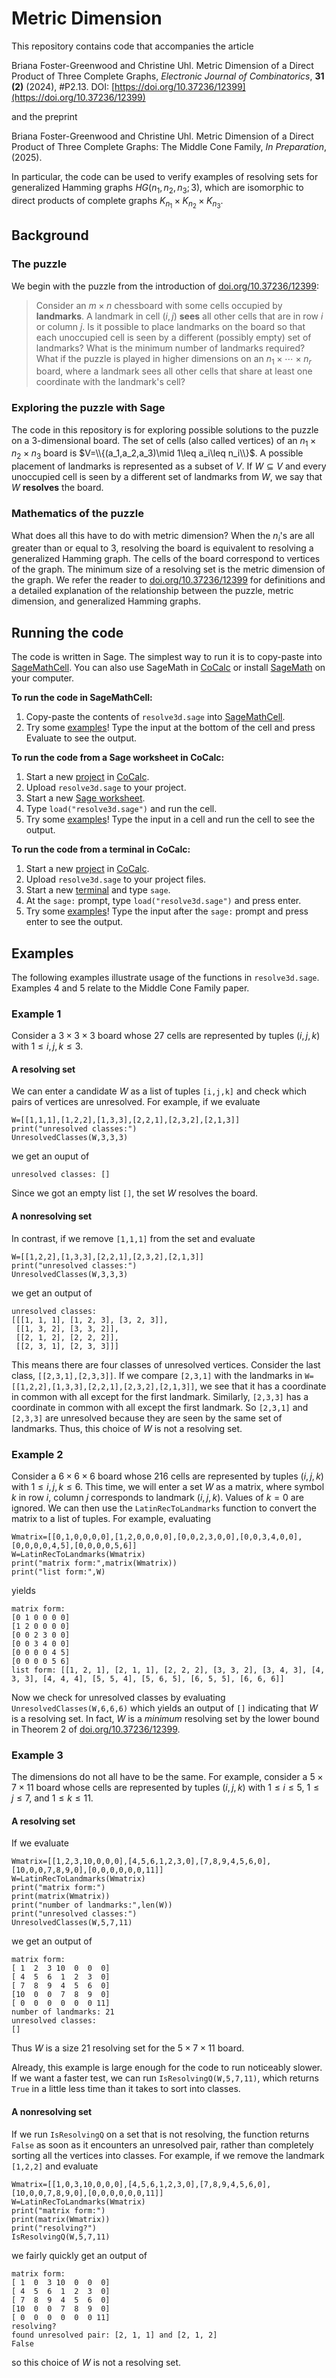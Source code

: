 # Metric Dimension

This repository contains code that accompanies the article

Briana Foster-Greenwood and Christine Uhl. Metric Dimension of a Direct Product of Three Complete Graphs, *Electronic Journal of Combinatorics*, **31 (2)** (2024), #P2.13. DOI: [https://doi.org/10.37236/12399](https://doi.org/10.37236/12399)

and the preprint

Briana Foster-Greenwood and Christine Uhl. Metric Dimension of a Direct Product of Three Complete Graphs: The Middle Cone Family, *In Preparation*, (2025).

In particular, the code can be used to verify examples of resolving sets for generalized Hamming graphs $HG(n_1,n_2,n_3;3)$, which are isomorphic to direct products of complete graphs $K_{n_1}\times K_{n_2}\times K_{n_3}$.

## Background

### The puzzle

We begin with the puzzle from the introduction of [doi.org/10.37236/12399](https://doi.org/10.37236/12399):

> Consider an $m\times n$ chessboard with some cells occupied by **landmarks**. A landmark in cell $(i,j)$ **sees** all other cells that are in row $i$ or column $j$. Is it possible to place landmarks on the board so that each unoccupied cell is seen by a different (possibly empty) set of landmarks? What is the minimum number of landmarks required? What if the puzzle is played in higher dimensions on an $n_1\times \cdots\times n_r$ board, where a landmark  sees all other cells that share at least one coordinate with the landmark's cell?

### Exploring the puzzle with Sage

The code in this repository is for exploring possible solutions to the puzzle on a $3$-dimensional board. The set of cells (also called vertices) of an $n_1\times n_2\times n_3$ board is $V=\\{(a_1,a_2,a_3)\mid 1\leq a_i\leq n_i\\}$. A possible placement of landmarks is represented as a subset of $V$. If $W\subseteq V$ and every unoccupied cell is seen by a different set of landmarks from $W$, we say that $W$ **resolves** the board.

### Mathematics of the puzzle

What does all this have to do with metric dimension? When the $n_i$'s are all greater than or equal to $3$, resolving the board is equivalent to resolving a generalized Hamming graph. The cells of the board correspond to vertices of the graph. The minimum size of a resolving set is the metric dimension of the graph. We refer the reader to [doi.org/10.37236/12399](https://doi.org/10.37236/12399) for definitions and a detailed explanation of the relationship between the puzzle, metric dimension, and generalized Hamming graphs.

## Running the code

The code is written in Sage. The simplest way to run it is to copy-paste into [SageMathCell](https://sagecell.sagemath.org/). You can also use SageMath in [CoCalc](https://cocalc.com/) or install [SageMath](https://www.sagemath.org/) on your computer. 

**To run the code in SageMathCell:**
1. Copy-paste the contents of `resolve3d.sage` into [SageMathCell](https://sagecell.sagemath.org/).
2. Try some [examples](https://github.com/fostergreenwood/metric-dimension#examples)! Type the input at the bottom of the cell and press Evaluate to see the output.

**To run the code from a Sage worksheet in CoCalc:**
1. Start a new [project](https://doc.cocalc.com/project.html) in [CoCalc](https://cocalc.com/).
2. Upload `resolve3d.sage` to your project.
3. Start a new [Sage worksheet](https://doc.cocalc.com/sagews.html).
4. Type `load("resolve3d.sage")` and run the cell.
5. Try some [examples](https://github.com/fostergreenwood/metric-dimension#examples)! Type the input in a cell and run the cell to see the output.

**To run the code from a terminal in CoCalc:**
1. Start a new [project](https://doc.cocalc.com/project.html) in [CoCalc](https://cocalc.com/).
2. Upload `resolve3d.sage` to your project files.
3. Start a new [terminal](https://doc.cocalc.com/terminal.html) and type `sage`.
4. At the `sage:` prompt, type `load("resolve3d.sage")` and press enter.
5. Try some [examples](https://github.com/fostergreenwood/metric-dimension#examples)! Type the input after the `sage:` prompt and press enter to see the output.

## Examples

The following examples illustrate usage of the functions in `resolve3d.sage`. Examples 4 and 5 relate to the Middle Cone Family paper.

### Example 1

Consider a $3\times 3\times 3$ board whose $27$ cells are represented by tuples $(i,j,k)$ with $1\leq i,j,k\leq 3$. 

#### A resolving set
We can enter a candidate $W$ as a list of tuples `[i,j,k]` and check which pairs of vertices are unresolved. For example, if we evaluate

```
W=[[1,1,1],[1,2,2],[1,3,3],[2,2,1],[2,3,2],[2,1,3]]
print("unresolved classes:")
UnresolvedClasses(W,3,3,3)
```
we get an ouput of
```
unresolved classes: []
```
Since we got an empty list `[]`, the set $W$ resolves the board. 

#### A nonresolving set
In contrast, if we remove `[1,1,1]` from the set and evaluate
```
W=[[1,2,2],[1,3,3],[2,2,1],[2,3,2],[2,1,3]]
print("unresolved classes:")
UnresolvedClasses(W,3,3,3)
```
we get an output of
```
unresolved classes:
[[[1, 1, 1], [1, 2, 3], [3, 2, 3]],
 [[1, 3, 2], [3, 3, 2]],
 [[2, 1, 2], [2, 2, 2]],
 [[2, 3, 1], [2, 3, 3]]]
 ```
This means there are four classes of unresolved vertices. Consider the last class, `[[2,3,1],[2,3,3]]`. If we compare `[2,3,1]` with the landmarks in `W=[[1,2,2],[1,3,3],[2,2,1],[2,3,2],[2,1,3]]`, we see that it has a coordinate in common with all except for the first landmark. Similarly, `[2,3,3]` has a coordinate in common with all except the first landmark. So `[2,3,1]` and `[2,3,3]` are unresolved because they are seen by the same set of landmarks. Thus, this choice of $W$ is not a resolving set.

### Example 2

Consider a $6\times 6\times 6$ board whose $216$ cells are represented by tuples $(i,j,k)$ with $1\leq i,j,k\leq 6$. This time, we will enter a set $W$ as a matrix, where symbol $k$ in row $i$, column $j$ corresponds to landmark $(i,j,k)$. Values of $k=0$ are ignored. We can then use the `LatinRecToLandmarks` function to convert the matrix to a list of tuples. For example, evaluating
```
Wmatrix=[[0,1,0,0,0,0],[1,2,0,0,0,0],[0,0,2,3,0,0],[0,0,3,4,0,0],[0,0,0,0,4,5],[0,0,0,0,5,6]]
W=LatinRecToLandmarks(Wmatrix)
print("matrix form:",matrix(Wmatrix))
print("list form:",W)
```
yields
```
matrix form:
[0 1 0 0 0 0]
[1 2 0 0 0 0]
[0 0 2 3 0 0]
[0 0 3 4 0 0]
[0 0 0 0 4 5]
[0 0 0 0 5 6]
list form: [[1, 2, 1], [2, 1, 1], [2, 2, 2], [3, 3, 2], [3, 4, 3], [4, 3, 3], [4, 4, 4], [5, 5, 4], [5, 6, 5], [6, 5, 5], [6, 6, 6]]
```
Now we check for unresolved classes by evaluating `UnresolvedClasses(W,6,6,6)` which yields an output of `[]` indicating that $W$ is a resolving set. In fact, $W$ is a *minimum* resolving set by the lower bound in Theorem 2 of [doi.org/10.37236/12399](https://doi.org/10.37236/12399).

### Example 3
The dimensions do not all have to be the same. For example, consider a $5\times 7\times 11$ board whose cells are represented by tuples $(i,j,k)$ with $1\leq i\leq 5$, $1\leq j\leq 7$, and $1\leq k\leq 11$. 

#### A resolving set
If we evaluate
```
Wmatrix=[[1,2,3,10,0,0,0],[4,5,6,1,2,3,0],[7,8,9,4,5,6,0],[10,0,0,7,8,9,0],[0,0,0,0,0,0,11]]
W=LatinRecToLandmarks(Wmatrix)
print("matrix form:")
print(matrix(Wmatrix))
print("number of landmarks:",len(W))
print("unresolved classes:")
UnresolvedClasses(W,5,7,11)
```
we get an output of
```
matrix form:
[ 1  2  3 10  0  0  0]
[ 4  5  6  1  2  3  0]
[ 7  8  9  4  5  6  0]
[10  0  0  7  8  9  0]
[ 0  0  0  0  0  0 11]
number of landmarks: 21
unresolved classes:
[]
```
Thus $W$ is a size $21$ resolving set for the $5\times 7\times 11$ board. 

Already, this example is large enough for the code to run noticeably slower. If we want a faster test, we can run `IsResolvingQ(W,5,7,11)`, which returns `True` in a little less time than it takes to sort into classes. 

#### A nonresolving set
If we run `IsResolvingQ` on a set that is not resolving, the function returns `False` as soon as it encounters an unresolved pair, rather than completely sorting all the vertices into classes. For example, if we remove the landmark `[1,2,2]` and evaluate
```
Wmatrix=[[1,0,3,10,0,0,0],[4,5,6,1,2,3,0],[7,8,9,4,5,6,0],[10,0,0,7,8,9,0],[0,0,0,0,0,0,11]]
W=LatinRecToLandmarks(Wmatrix)
print("matrix form:")
print(matrix(Wmatrix))
print("resolving?")
IsResolvingQ(W,5,7,11)
```
we fairly quickly get an output of
```
matrix form:
[ 1  0  3 10  0  0  0]
[ 4  5  6  1  2  3  0]
[ 7  8  9  4  5  6  0]
[10  0  0  7  8  9  0]
[ 0  0  0  0  0  0 11]
resolving?
found unresolved pair: [2, 1, 1] and [2, 1, 2]
False
```
so this choice of $W$ is not a resolving set.
